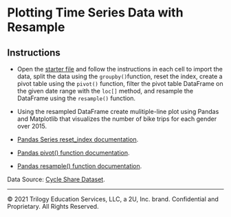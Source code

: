 # Plotting Time Series Data with Resample

## Instructions

* Open the [starter file](Unsolved/bike_trippin_resample_unsolved.ipynb) and follow the instructions in each cell to import the data, split the data using the `groupby()`function, reset the index, create a pivot table using the `pivot()` function, filter the pivot table DataFrame on the given date range with the `loc[]` method, and resample the DataFrame using the `resample()` function.

* Using the resampled DataFrame create mulitiple-line plot using Pandas and Matplotlib that visualizes the number of bike trips for each gender over 2015. 

* [Pandas Series reset_index documentation](https://pandas.pydata.org/pandas-docs/stable/reference/api/pandas.Series.reset_index.html). 
* [Pandas pivot() function documentation](https://pandas.pydata.org/pandas-docs/stable/reference/api/pandas.pivot.html).
* [Pandas resample() function documentation](https://pandas.pydata.org/pandas-docs/stable/reference/api/pandas.DataFrame.resample.html).

Data Source: [Cycle Share Dataset](https://www.kaggle.com/pronto/cycle-share-dataset#trip.csv).


- - -

© 2021 Trilogy Education Services, LLC, a 2U, Inc. brand.  Confidential and Proprietary.  All Rights Reserved.
